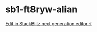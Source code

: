 # sb1-ft8ryw-alian

[Edit in StackBlitz next generation editor ⚡️](https://stackblitz.com/~/github.com/LuluWorm3/sb1-ft8ryw-alian)